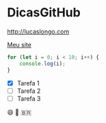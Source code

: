 # DicasGitHub

http://lucaslongo.com

[Meu site](http://lucaslongo.com)

```javascript
for (let i = 0; i < 10; i++) {
    console.log(i);
}
```

- [x] Tarefa 1
- [ ] Tarefa 2
- [ ] Tarefa 3

😄
🐶
🇧🇷


